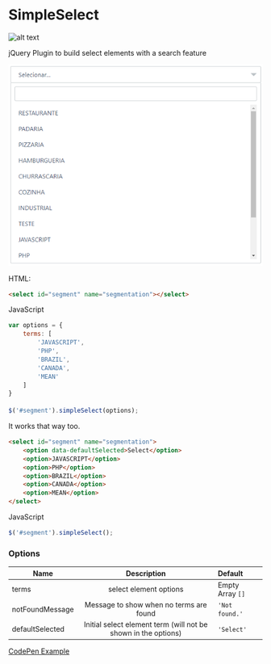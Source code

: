# SimpleSelect

![alt text](https://img.shields.io/badge/size-2kb-green.svg "2kb")

jQuery Plugin to build select elements with a search feature

![alt text](./doc/example.png "SimpleSelect Component")

HTML:
~~~html
<select id="segment" name="segmentation"></select>
~~~

JavaScript
~~~javascript
var options = {
    terms: [
        'JAVASCRIPT',
        'PHP',
        'BRAZIL',
        'CANADA',
        'MEAN'
    ]
}

$('#segment').simpleSelect(options);
~~~

It works that way too.

~~~html
<select id="segment" name="segmentation">
    <option data-defaultSelected>Select</option> 
    <option>JAVASCRIPT</option>
    <option>PHP</option>
    <option>BRAZIL</option>
    <option>CANADA</option>
    <option>MEAN</option>
</select>
~~~

JavaScript
~~~javascript
$('#segment').simpleSelect();
~~~



### Options

| Name              | Description                                                 | Default            |
| ----------------- |:-----------------------------------------------------------:|:-------------------|
| terms             | select element options                                            | Empty Array `[]`   |
| notFoundMessage   | Message to show when no terms are found                     | `'Not found.'`     |
| defaultSelected   | Initial select element term (will not be shown in the options)    | `'Select'`      |

[CodePen Example](https://codepen.io/jeffersonRibeiro/pen/dmGeGJ)

